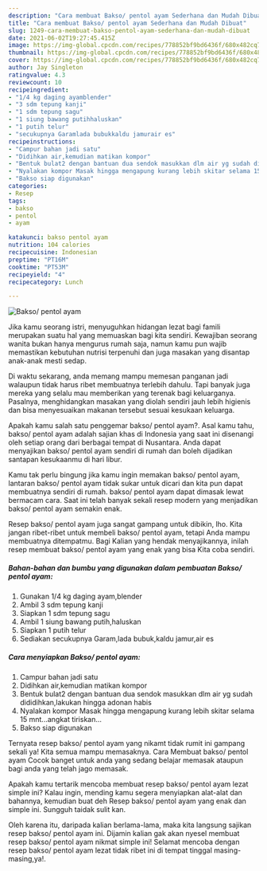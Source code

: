 ```yaml
---
description: "Cara membuat Bakso/ pentol ayam Sederhana dan Mudah Dibuat"
title: "Cara membuat Bakso/ pentol ayam Sederhana dan Mudah Dibuat"
slug: 1249-cara-membuat-bakso-pentol-ayam-sederhana-dan-mudah-dibuat
date: 2021-06-02T19:27:45.415Z
image: https://img-global.cpcdn.com/recipes/778852bf9bd6436f/680x482cq70/bakso-pentol-ayam-foto-resep-utama.jpg
thumbnail: https://img-global.cpcdn.com/recipes/778852bf9bd6436f/680x482cq70/bakso-pentol-ayam-foto-resep-utama.jpg
cover: https://img-global.cpcdn.com/recipes/778852bf9bd6436f/680x482cq70/bakso-pentol-ayam-foto-resep-utama.jpg
author: Jay Singleton
ratingvalue: 4.3
reviewcount: 10
recipeingredient:
- "1/4 kg daging ayamblender"
- "3 sdm tepung kanji"
- "1 sdm tepung sagu"
- "1 siung bawang putihhaluskan"
- "1 putih telur"
- "secukupnya Garamlada bubukkaldu jamurair es"
recipeinstructions:
- "Campur bahan jadi satu"
- "Didihkan air,kemudian matikan kompor"
- "Bentuk bulat2 dengan bantuan dua sendok masukkan dlm air yg sudah dididihkan,lakukan hingga adonan habis"
- "Nyalakan kompor Masak hingga mengapung kurang lebih skitar selama 15 mnt...angkat tiriskan..."
- "Bakso siap digunakan"
categories:
- Resep
tags:
- bakso
- pentol
- ayam

katakunci: bakso pentol ayam 
nutrition: 104 calories
recipecuisine: Indonesian
preptime: "PT16M"
cooktime: "PT53M"
recipeyield: "4"
recipecategory: Lunch

---
```



![Bakso/ pentol ayam](https://img-global.cpcdn.com/recipes/778852bf9bd6436f/680x482cq70/bakso-pentol-ayam-foto-resep-utama.jpg)

Jika kamu seorang istri, menyuguhkan hidangan lezat bagi famili merupakan suatu hal yang memuaskan bagi kita sendiri. Kewajiban seorang  wanita bukan hanya mengurus rumah saja, namun kamu pun wajib memastikan kebutuhan nutrisi terpenuhi dan juga masakan yang disantap anak-anak mesti sedap.

Di waktu  sekarang, anda memang mampu memesan panganan jadi walaupun tidak harus ribet membuatnya terlebih dahulu. Tapi banyak juga mereka yang selalu mau memberikan yang terenak bagi keluarganya. Pasalnya, menghidangkan masakan yang diolah sendiri jauh lebih higienis dan bisa menyesuaikan makanan tersebut sesuai kesukaan keluarga. 



Apakah kamu salah satu penggemar bakso/ pentol ayam?. Asal kamu tahu, bakso/ pentol ayam adalah sajian khas di Indonesia yang saat ini disenangi oleh setiap orang dari berbagai tempat di Nusantara. Anda dapat menyajikan bakso/ pentol ayam sendiri di rumah dan boleh dijadikan santapan kesukaanmu di hari libur.

Kamu tak perlu bingung jika kamu ingin memakan bakso/ pentol ayam, lantaran bakso/ pentol ayam tidak sukar untuk dicari dan kita pun dapat membuatnya sendiri di rumah. bakso/ pentol ayam dapat dimasak lewat bermacam cara. Saat ini telah banyak sekali resep modern yang menjadikan bakso/ pentol ayam semakin enak.

Resep bakso/ pentol ayam juga sangat gampang untuk dibikin, lho. Kita jangan ribet-ribet untuk membeli bakso/ pentol ayam, tetapi Anda mampu membuatnya ditempatmu. Bagi Kalian yang hendak menyajikannya, inilah resep membuat bakso/ pentol ayam yang enak yang bisa Kita coba sendiri.

<!--inarticleads1-->

##### Bahan-bahan dan bumbu yang digunakan dalam pembuatan Bakso/ pentol ayam:

1. Gunakan 1/4 kg daging ayam,blender
1. Ambil 3 sdm tepung kanji
1. Siapkan 1 sdm tepung sagu
1. Ambil 1 siung bawang putih,haluskan
1. Siapkan 1 putih telur
1. Sediakan secukupnya Garam,lada bubuk,kaldu jamur,air es




<!--inarticleads2-->

##### Cara menyiapkan Bakso/ pentol ayam:

1. Campur bahan jadi satu
1. Didihkan air,kemudian matikan kompor
1. Bentuk bulat2 dengan bantuan dua sendok masukkan dlm air yg sudah dididihkan,lakukan hingga adonan habis
1. Nyalakan kompor Masak hingga mengapung kurang lebih skitar selama 15 mnt...angkat tiriskan...
1. Bakso siap digunakan




Ternyata resep bakso/ pentol ayam yang nikamt tidak rumit ini gampang sekali ya! Kita semua mampu memasaknya. Cara Membuat bakso/ pentol ayam Cocok banget untuk anda yang sedang belajar memasak ataupun bagi anda yang telah jago memasak.

Apakah kamu tertarik mencoba membuat resep bakso/ pentol ayam lezat simple ini? Kalau ingin, mending kamu segera menyiapkan alat-alat dan bahannya, kemudian buat deh Resep bakso/ pentol ayam yang enak dan simple ini. Sungguh taidak sulit kan. 

Oleh karena itu, daripada kalian berlama-lama, maka kita langsung sajikan resep bakso/ pentol ayam ini. Dijamin kalian gak akan nyesel membuat resep bakso/ pentol ayam nikmat simple ini! Selamat mencoba dengan resep bakso/ pentol ayam lezat tidak ribet ini di tempat tinggal masing-masing,ya!.

